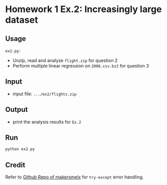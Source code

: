 # Homework 1 Ex.2: Increasingly large dataset

## Usage
`ex2.py`:
- Unzip, read and analyze `flight.zip` for question 2
- Perform multiple linear regression on `2008.csv.bz2` for question 3

## Input
- input file: `.../ex2/flights.zip`

## Output
- print the analysis results for `Ex.2`

## Run
```sh
python ex2.py
```
## Credit
Refer to [Github Repo of makersmelx](https://github.com/makersmelx/UMJI-VE472) for `try-except` error handling.

